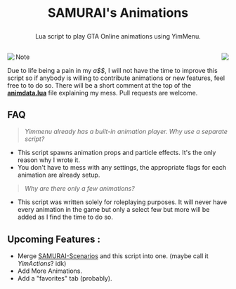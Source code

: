 # <p align="center"> SAMURAI's Animations </p>
<p align="center"> Lua script to play GTA Online animations using YimMenu. </p>

##

<img align="left" src="https://github.com/YimMenu-Lua/SAMURAI-Animations/assets/66764345/0cb0f9df-97d5-40ff-a3a2-8a3edbc2f0ef">  <img align="right" src="https://github.com/YimMenu-Lua/SAMURAI-Animations/assets/66764345/c9cd495d-70a6-4a1e-bcf8-a08b5d61d40d">

##
##
##
##
##
##
##
##
##
##
##
##
##
##
##
##
##
##

> [!NOTE]
> Due to life being a pain in my _a$$_, I will not have the time to improve this script so if anybody is willing to contribute animations or new features, feel free to to do so. There will be a short comment at the top of the **[animdata.lua](https://github.com/YimMenu-Lua/SAMURAI-Animations/blob/main/animdata.lua)** file explaining my mess. Pull requests are welcome.
##

## FAQ 

> _Yimmenu already has a built-in animation player. Why use a separate script?_

- This script spawns animation props and particle effects. It's the only reason why I wrote it.
- You don't have to mess with any settings, the appropriate flags for each animation are already setup.

> _Why are there only a few animations?_

- This script was written solely for roleplaying purposes. It will never have every animation in the game but only a select few but more will be added as I find the time to do so.

## Upcoming Features :

- Merge [SAMURAI-Scenarios](https://github.com/YimMenu-Lua/SAMURAI-Scenarios) and this script into one. (maybe call it _YimActions_? idk)
- Add More Animations.
- Add a "favorites" tab (probably).
